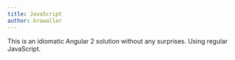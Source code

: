 ```yaml
---
title: JavaScript
author: krawaller
---
```


This is an idiomatic Angular 2 solution without any surprises. Using regular JavaScript.
